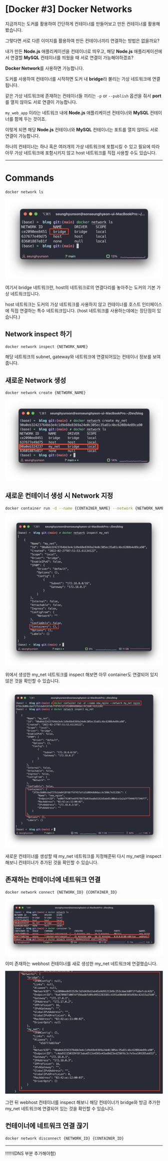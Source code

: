 # [Docker #3] Docker Networks

지금까지는 도커를 활용하여 간단하게 컨테이너를 만들어보고 만든 컨테이너를 활용해봤습니다.

그렇다면 서로 다른 이미지를 활용하여 만든 컨테이너끼리 연결하는 방법은 없을까요?

내가 만든 **Node.js** 애플리케이션을 컨테이너로 띄우고, 해당 **Node.js** 애플리케이션에서 연결할 **MySQL** 컨테이너를 띄웠을 때 서로 연결이 가능해야하겠죠?

**Docker Network**를 사용하면 가능합니다.

도커를 사용하여 컨테이너를 시작하면 도커 내 **bridge**라 불리는 가상 네트워크에 연결됩니다.

같은 가상 네트워크에 존재하는 컨테이너들 끼리는 `-p` or `--publish` 옵션을 줘서 **port**를 열지 않아도 서로 연결이 가능합니다.

`my_web_app` 이라는 네트워크 내에 **Node.js** 애플리케이션 컨테이너와 **MySQL** 컨테이너를 함께 두는 것이죠.

이렇게 되면 해당 **Node.js** 컨테이너와 **MySQL** 컨테이너는 포트를 열지 않아도 서로 연결이 가능합니다.

하나의 컨테이너는 하나 혹은 여러개의 가상 네트워크에 포함시킬 수 있고 필요에 따라 아무 가상 네트워크에 포함시키지 않고 host 네트워크를 직접 사용할 수도 있습니다.

---

# Commands

```sh
docker network ls
```

![2](./images/2.png)

여기서 bridge 네트워크란, host의 네트워크로의 연결다리를 놓아주는 도커의 기본 가상 네트워크입니다.

host 네트워크는 도커의 가상 네트워크를 사용하지 않고 컨테이너를 호스트 인터페이스에 직접 연결하는 특수 네트워크입니다. (host 네트워크를 사용하는데에는 장단점이 있습니다.)

## Network inspect 하기

```sh
docker network inspect {NETWORK_NAME}
```

해당 네트워크의 subnet, gateway와 네트워크에 연결되어있는 컨테이너 정보를 보여줍니다.

## 새로운 Network 생성

```sh
docker network create {NETWORK_NAME}
```

![3](./images/3.png)

## 새로운 컨테이너 생성 시 Network 지정

```sh
docker container run -d --name {CONTAINER_NAME} --network {NETWORK_NAME} {IMAGE_NAME}
```

![4](./images/4.png)

위에서 생성한 my_net 네트워크를 inspect 해보면 아무 container도 연결되어 있지 않은 것을 확인할 수 있습니다.

![5](./images/5.png)

새로운 컨테이너를 생성할 때 my_net 네트워크를 지정해준뒤 다시 my_net을 inspect해보니 컨테이너가 추가된 것을 확인할 수 있습니다.

## 존재하는 컨테이너에 네트워크 연결

```sh
docker network connect {NETWORK_ID} {CONTAINER_ID}
```

![6](./images/6.png)

이미 존재하는 webhost 컨테이너를 새로 생성한 my_net 네트워크에 연결했습니다.

![7](./images/7.png)

그런 뒤 webhost 컨테이너를 inspect 해보니 해당 컨테이너가 bridge와 방금 추가한 my_net 네트워크에 연결되어 있는 것을 확인할 수 있습니다.

## 컨테이너에 네트워크 연결 끊기

```sh
docker network disconnect {NETWORK_ID} {CONTAINER_ID}
```

---

!!!!!!(DNS 부분 추가해야함)